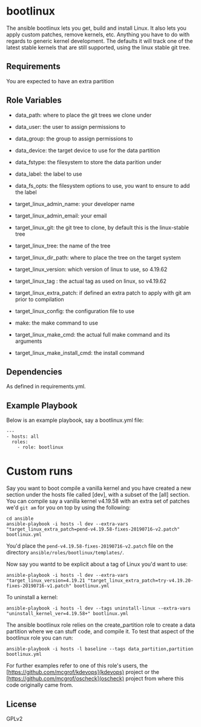 bootlinux
=========

The ansible bootlinux lets you get, build and install Linux.  It also lets you
apply custom patches, remove kernels, etc. Anything you have to do with regards
to generic kernel development. The defaults it will track one of the latest
stable kernels that are still supported, using the linux stable git tree.

Requirements
------------

You are expected to have an extra partition

Role Variables
--------------

  * data_path: where to place the git trees we clone under
  * data_user: the user to assign permissions to
  * data_group: the group to assign permissions to

  * data_device: the target device to use for the data partition
  * data_fstype: the filesystem to store the data parition under
  * data_label: the label to use
  * data_fs_opts: the filesystem options to use, you want to ensure to add the
    label

  * target_linux_admin_name: your developer name
  * target_linux_admin_email: your email
  * target_linux_git: the git tree to clone, by default this is the linux-stable
    tree
  * target_linux_tree: the name of the tree
  * target_linux_dir_path: where to place the tree on the target system

  * target_linux_version: which version of linux to use, so 4.19.62
  * target_linux_tag : the actual tag as used on linux, so v4.19.62
  * target_linux_extra_patch: if defined an extra patch to apply with git
     am prior to compilation
  * target_linux_config: the configuration file to use
  * make: the make command to use
  * target_linux_make_cmd: the actual full make command and its arguments
  * target_linux_make_install_cmd: the install command

Dependencies
------------

As defined in requirements.yml.

Example Playbook
----------------

Below is an example playbook, say a bootlinux.yml file:

```
---
- hosts: all
  roles:
    - role: bootlinux
```

Custom runs
===========

Say you want to boot compile a vanilla kernel and you have created a new
section under the hosts file called [dev], with a subset of the [all] section.
You can compile say a vanilla kernel v4.19.58 with an extra set of patches we'd
`git am` for you on top by using the following:

```
cd ansible
ansible-playbook -i hosts -l dev --extra-vars "target_linux_extra_patch=pend-v4.19.58-fixes-20190716-v2.patch" bootlinux.yml
```

You'd place the `pend-v4.19.58-fixes-20190716-v2.patch` file on the directory
`ansible/roles/bootlinux/templates/`.

Now say you wantd to be explicit about a tag of Linux you'd want to use:

```
ansible-playbook -i hosts -l dev --extra-vars "target_linux_version=4.19.21 "target_linux_extra_patch=try-v4.19.20-fixes-20190716-v1.patch" bootlinux.yml
```

To uninstall a kernel:

```
ansible-playbook -i hosts -l dev --tags uninstall-linux --extra-vars "uninstall_kernel_ver=4.19.58+" bootlinux.yml
```

The ansible bootlinux role relies on the create_partition role to create a data
partition where we can stuff code, and compile it. To test that aspect of
the bootlinux role you can run:

```
ansible-playbook -i hosts -l baseline --tags data_partition,partition bootlinux.yml
```

For further examples refer to one of this role's users, the
[https://github.com/mcgrof/kdevops](kdevops) project or the
[https://github.com/mcgrof/oscheck](oscheck) project from where
this code originally came from.

License
-------

GPLv2
